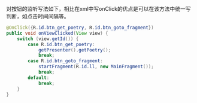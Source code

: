 

对按钮的监听写法如下，相比在xml中写onClick的优点是可以在该方法中统一写判断，如点击时间间隔等。

```java
@OnClick({R.id.btn_get_poetry, R.id.btn_goto_fragment})
public void onViewClicked(View view) {
    switch (view.getId()) {
        case R.id.btn_get_poetry:
            getPresenter().getPoetry();
            break;
        case R.id.btn_goto_fragment:
            startFragment(R.id.ll, new MainFragment());
            break;
        default:
            break;
    }
}
```